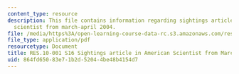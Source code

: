 ```yaml
---
content_type: resource
description: This file contains information regarding sightings article in american
  scientist from march-april 2004.
file: /media/https%3A/open-learning-course-data-rc.s3.amazonaws.com/res-10-001-making-science-and-engineering-pictures-a-practical-guide-to-presenting-your-work-spring-2016/864fd65083e71b2d52044be48b4154d7_MITRES_10_001S16_MarchApril04.pdf
file_type: application/pdf
resourcetype: Document
title: RES.10-001 S16 Sightings article in American Scientist from March-April 2004
uid: 864fd650-83e7-1b2d-5204-4be48b4154d7
---
```

